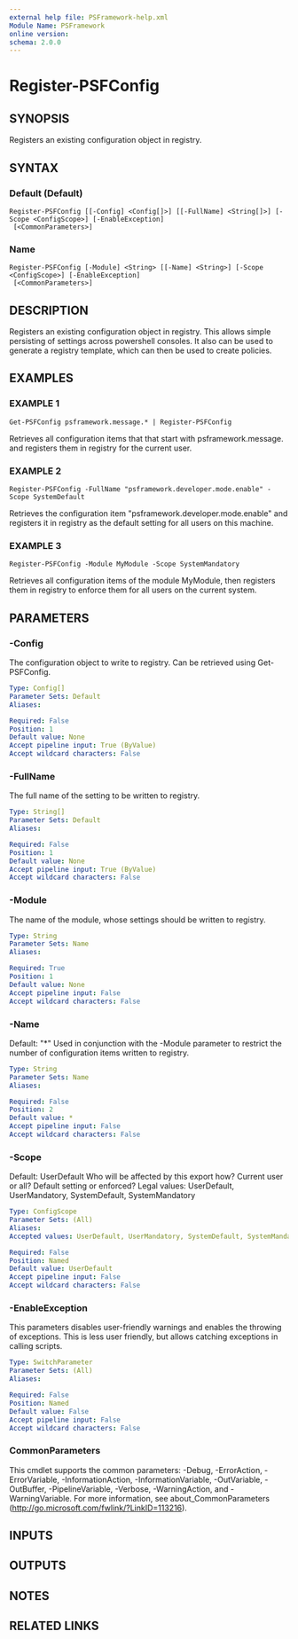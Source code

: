 ```yaml
---
external help file: PSFramework-help.xml
Module Name: PSFramework
online version:
schema: 2.0.0
---
```


# Register-PSFConfig

## SYNOPSIS
Registers an existing configuration object in registry.

## SYNTAX

### Default (Default)
```
Register-PSFConfig [[-Config] <Config[]>] [[-FullName] <String[]>] [-Scope <ConfigScope>] [-EnableException]
 [<CommonParameters>]
```

### Name
```
Register-PSFConfig [-Module] <String> [[-Name] <String>] [-Scope <ConfigScope>] [-EnableException]
 [<CommonParameters>]
```

## DESCRIPTION
Registers an existing configuration object in registry.
This allows simple persisting of settings across powershell consoles.
It also can be used to generate a registry template, which can then be used to create policies.

## EXAMPLES

### EXAMPLE 1
```
Get-PSFConfig psframework.message.* | Register-PSFConfig
```

Retrieves all configuration items that that start with psframework.message.
and registers them in registry for the current user.

### EXAMPLE 2
```
Register-PSFConfig -FullName "psframework.developer.mode.enable" -Scope SystemDefault
```

Retrieves the configuration item "psframework.developer.mode.enable" and registers it in registry as the default setting for all users on this machine.

### EXAMPLE 3
```
Register-PSFConfig -Module MyModule -Scope SystemMandatory
```

Retrieves all configuration items of the module MyModule, then registers them in registry to enforce them for all users on the current system.

## PARAMETERS

### -Config
The configuration object to write to registry.
Can be retrieved using Get-PSFConfig.

```yaml
Type: Config[]
Parameter Sets: Default
Aliases:

Required: False
Position: 1
Default value: None
Accept pipeline input: True (ByValue)
Accept wildcard characters: False
```

### -FullName
The full name of the setting to be written to registry.

```yaml
Type: String[]
Parameter Sets: Default
Aliases:

Required: False
Position: 1
Default value: None
Accept pipeline input: True (ByValue)
Accept wildcard characters: False
```

### -Module
The name of the module, whose settings should be written to registry.

```yaml
Type: String
Parameter Sets: Name
Aliases:

Required: True
Position: 1
Default value: None
Accept pipeline input: False
Accept wildcard characters: False
```

### -Name
Default: "*"
Used in conjunction with the -Module parameter to restrict the number of configuration items written to registry.

```yaml
Type: String
Parameter Sets: Name
Aliases:

Required: False
Position: 2
Default value: *
Accept pipeline input: False
Accept wildcard characters: False
```

### -Scope
Default: UserDefault
Who will be affected by this export how?
Current user or all?
Default setting or enforced?
Legal values: UserDefault, UserMandatory, SystemDefault, SystemMandatory

```yaml
Type: ConfigScope
Parameter Sets: (All)
Aliases:
Accepted values: UserDefault, UserMandatory, SystemDefault, SystemMandatory, FileUserLocal, FileUserShared, FileSystem

Required: False
Position: Named
Default value: UserDefault
Accept pipeline input: False
Accept wildcard characters: False
```

### -EnableException
This parameters disables user-friendly warnings and enables the throwing of exceptions.
This is less user friendly, but allows catching exceptions in calling scripts.

```yaml
Type: SwitchParameter
Parameter Sets: (All)
Aliases:

Required: False
Position: Named
Default value: False
Accept pipeline input: False
Accept wildcard characters: False
```

### CommonParameters
This cmdlet supports the common parameters: -Debug, -ErrorAction, -ErrorVariable, -InformationAction, -InformationVariable, -OutVariable, -OutBuffer, -PipelineVariable, -Verbose, -WarningAction, and -WarningVariable. For more information, see about_CommonParameters (http://go.microsoft.com/fwlink/?LinkID=113216).

## INPUTS

## OUTPUTS

## NOTES

## RELATED LINKS
